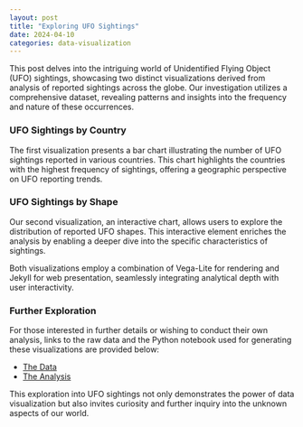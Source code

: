 ```yaml
---
layout: post
title: "Exploring UFO Sightings"
date: 2024-04-10
categories: data-visualization
---
```


This post delves into the intriguing world of Unidentified Flying Object (UFO) sightings, showcasing two distinct visualizations derived from analysis of reported sightings across the globe. Our investigation utilizes a comprehensive dataset, revealing patterns and insights into the frequency and nature of these occurrences.

### UFO Sightings by Country

The first visualization presents a bar chart illustrating the number of UFO sightings reported in various countries. This chart highlights the countries with the highest frequency of sightings, offering a geographic perspective on UFO reporting trends.

<vegachart schema-url="{{ site.baseurl }}/assets/json/chart_country.json" style="width: 100%"></vegachart>

### UFO Sightings by Shape

Our second visualization, an interactive chart, allows users to explore the distribution of reported UFO shapes. This interactive element enriches the analysis by enabling a deeper dive into the specific characteristics of sightings.

<vegachart schema-url="{{ site.baseurl }}/assets/json/chart_shape.json" style="width: 100%"></vegachart>

Both visualizations employ a combination of Vega-Lite for rendering and Jekyll for web presentation, seamlessly integrating analytical depth with user interactivity.

### Further Exploration

For those interested in further details or wishing to conduct their own analysis, links to the raw data and the Python notebook used for generating these visualizations are provided below:

- [The Data](URL_TO_YOUR_DATA)
- [The Analysis](URL_TO_YOUR_NOTEBOOK_ON_GITHUB)

This exploration into UFO sightings not only demonstrates the power of data visualization but also invites curiosity and further inquiry into the unknown aspects of our world.
